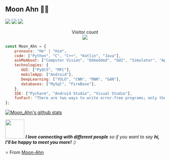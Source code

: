 ## Moon Ahn 👨‍🚀
  <a href="mailto:munantoyou@gmail.com" target="_blank"><img src="https://img.shields.io/badge/munantoyou@gmail.com-EA4335?style=flat-square&logo=Gmail&logoColor=white"/></a>
  <a href="https://moon-ahn.tistory.com/" target="_blank"><img src="https://img.shields.io/badge/Tech_Blog-DD0B78?style=flat-square&logo=GitHub%20Sponsors&logoColor=white"/></a>
  <a href="" target="_blank"><img src="https://img.shields.io/badge/kicest-F48220?style=flat-square&logo=kakaotalk&logoColor=white"/></a>



<p align="center"> 
  Visitor count<br>
  <img src="https://profile-counter.glitch.me/Moon-ahn/count.svg" />
</p>



```javascript
const Moon_Ahn = {
    pronouns: "He" | "Him",
    code: ["Python", "C", "C++", "Kotlin", "Java"],
    askMeAbout: ["Computer Vision", "Embedded", "GUI", "Simulator", "App dev"],
    technologies: {
       GUI: ["PyQt5", "MFC"],
       mobileApp: ["Android"],
       DeepLearning: ["YOLO", "CNN", "RNN", "GAN"],
       databases: ["MySql", "FireBase"],
    },
    IDE: ["Pycharm", "Android Studio", "Visual Studio"],
    funFact: "There are two ways to write error-free programs; only the third one works"
};
```
[![Moon_Ahn's github stats](https://github-readme-stats.vercel.app/api?username=Moon-Ahn&show_icons=true&theme=merko&hide=["contribs","issues"])](https://github.com/Moon-Ahn)

<img src="https://media.giphy.com/media/LnQjpWaON8nhr21vNW/giphy.gif" width="60"> <em><b>I love connecting with different people</b> so if you want to say <b>hi, I'll be happy to meet you more!</b> :)</em>

⭐️ From [Moon-Ahn](https://github.com/Moon-Ahn)
